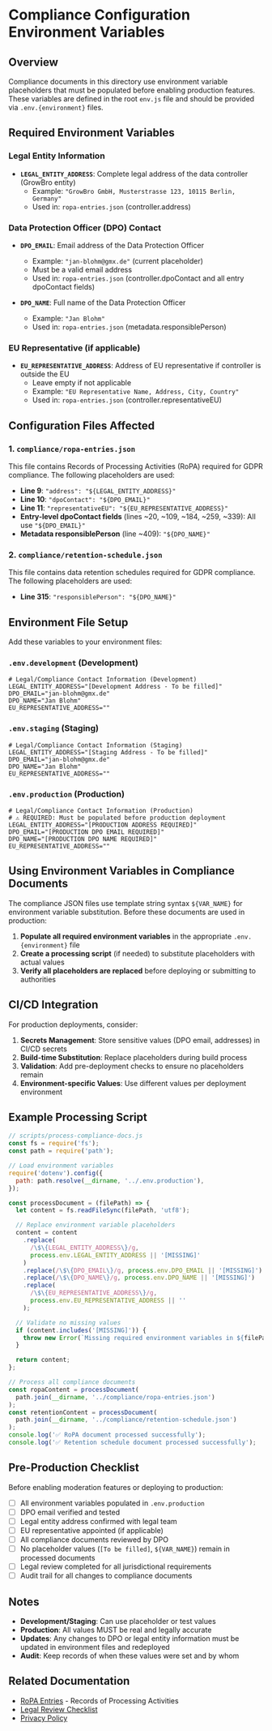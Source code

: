 # Compliance Configuration Environment Variables

## Overview

Compliance documents in this directory use environment variable placeholders that must be populated before enabling production features. These variables are defined in the root `env.js` file and should be provided via `.env.{environment}` files.

## Required Environment Variables

### Legal Entity Information

- **`LEGAL_ENTITY_ADDRESS`**: Complete legal address of the data controller (GrowBro entity)
  - Example: `"GrowBro GmbH, Musterstrasse 123, 10115 Berlin, Germany"`
  - Used in: `ropa-entries.json` (controller.address)

### Data Protection Officer (DPO) Contact

- **`DPO_EMAIL`**: Email address of the Data Protection Officer
  - Example: `"jan-blohm@gmx.de"` (current placeholder)
  - Must be a valid email address
  - Used in: `ropa-entries.json` (controller.dpoContact and all entry dpoContact fields)

- **`DPO_NAME`**: Full name of the Data Protection Officer
  - Example: `"Jan Blohm"`
  - Used in: `ropa-entries.json` (metadata.responsiblePerson)

### EU Representative (if applicable)

- **`EU_REPRESENTATIVE_ADDRESS`**: Address of EU representative if controller is outside the EU
  - Leave empty if not applicable
  - Example: `"EU Representative Name, Address, City, Country"`
  - Used in: `ropa-entries.json` (controller.representativeEU)

## Configuration Files Affected

### 1. `compliance/ropa-entries.json`

This file contains Records of Processing Activities (RoPA) required for GDPR compliance. The following placeholders are used:

- **Line 9**: `"address": "${LEGAL_ENTITY_ADDRESS}"`
- **Line 10**: `"dpoContact": "${DPO_EMAIL}"`
- **Line 11**: `"representativeEU": "${EU_REPRESENTATIVE_ADDRESS}"`
- **Entry-level dpoContact fields** (lines ~20, ~109, ~184, ~259, ~339): All use `"${DPO_EMAIL}"`
- **Metadata responsiblePerson** (line ~409): `"${DPO_NAME}"`

### 2. `compliance/retention-schedule.json`

This file contains data retention schedules required for GDPR compliance. The following placeholders are used:

- **Line 315**: `"responsiblePerson": "${DPO_NAME}"`

## Environment File Setup

Add these variables to your environment files:

### `.env.development` (Development)

```env
# Legal/Compliance Contact Information (Development)
LEGAL_ENTITY_ADDRESS="[Development Address - To be filled]"
DPO_EMAIL="jan-blohm@gmx.de"
DPO_NAME="Jan Blohm"
EU_REPRESENTATIVE_ADDRESS=""
```

### `.env.staging` (Staging)

```env
# Legal/Compliance Contact Information (Staging)
LEGAL_ENTITY_ADDRESS="[Staging Address - To be filled]"
DPO_EMAIL="jan-blohm@gmx.de"
DPO_NAME="Jan Blohm"
EU_REPRESENTATIVE_ADDRESS=""
```

### `.env.production` (Production)

```env
# Legal/Compliance Contact Information (Production)
# ⚠️ REQUIRED: Must be populated before production deployment
LEGAL_ENTITY_ADDRESS="[PRODUCTION ADDRESS REQUIRED]"
DPO_EMAIL="[PRODUCTION DPO EMAIL REQUIRED]"
DPO_NAME="[PRODUCTION DPO NAME REQUIRED]"
EU_REPRESENTATIVE_ADDRESS=""
```

## Using Environment Variables in Compliance Documents

The compliance JSON files use template string syntax `${VAR_NAME}` for environment variable substitution. Before these documents are used in production:

1. **Populate all required environment variables** in the appropriate `.env.{environment}` file
2. **Create a processing script** (if needed) to substitute placeholders with actual values
3. **Verify all placeholders are replaced** before deploying or submitting to authorities

## CI/CD Integration

For production deployments, consider:

1. **Secrets Management**: Store sensitive values (DPO email, addresses) in CI/CD secrets
2. **Build-time Substitution**: Replace placeholders during build process
3. **Validation**: Add pre-deployment checks to ensure no placeholders remain
4. **Environment-specific Values**: Use different values per deployment environment

## Example Processing Script

```javascript
// scripts/process-compliance-docs.js
const fs = require('fs');
const path = require('path');

// Load environment variables
require('dotenv').config({
  path: path.resolve(__dirname, '../.env.production'),
});

const processDocument = (filePath) => {
  let content = fs.readFileSync(filePath, 'utf8');

  // Replace environment variable placeholders
  content = content
    .replace(
      /\$\{LEGAL_ENTITY_ADDRESS\}/g,
      process.env.LEGAL_ENTITY_ADDRESS || '[MISSING]'
    )
    .replace(/\$\{DPO_EMAIL\}/g, process.env.DPO_EMAIL || '[MISSING]')
    .replace(/\$\{DPO_NAME\}/g, process.env.DPO_NAME || '[MISSING]')
    .replace(
      /\$\{EU_REPRESENTATIVE_ADDRESS\}/g,
      process.env.EU_REPRESENTATIVE_ADDRESS || ''
    );

  // Validate no missing values
  if (content.includes('[MISSING]')) {
    throw new Error(`Missing required environment variables in ${filePath}`);
  }

  return content;
};

// Process all compliance documents
const ropaContent = processDocument(
  path.join(__dirname, '../compliance/ropa-entries.json')
);
const retentionContent = processDocument(
  path.join(__dirname, '../compliance/retention-schedule.json')
);
console.log('✅ RoPA document processed successfully');
console.log('✅ Retention schedule document processed successfully');
```

## Pre-Production Checklist

Before enabling moderation features or deploying to production:

- [ ] All environment variables populated in `.env.production`
- [ ] DPO email verified and tested
- [ ] Legal entity address confirmed with legal team
- [ ] EU representative appointed (if applicable)
- [ ] All compliance documents reviewed by DPO
- [ ] No placeholder values (`[To be filled]`, `${VAR_NAME}`) remain in processed documents
- [ ] Legal review completed for all jurisdictional requirements
- [ ] Audit trail for all changes to compliance documents

## Notes

- **Development/Staging**: Can use placeholder or test values
- **Production**: All values MUST be real and legally accurate
- **Updates**: Any changes to DPO or legal entity information must be updated in environment files and redeployed
- **Audit**: Keep records of when these values were set and by whom

## Related Documentation

- [RoPA Entries](./ropa-entries.json) - Records of Processing Activities
- [Legal Review Checklist](./legal-review-checklist.md)
- [Privacy Policy](./privacy-policy.json)
